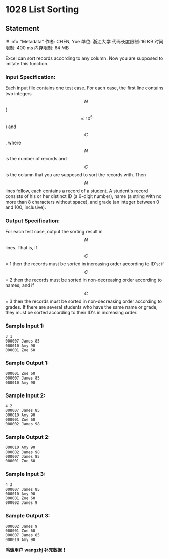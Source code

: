 
# 1028 List Sorting

## Statement

!!! info "Metadata"
    作者: CHEN, Yue
    单位: 浙江大学
    代码长度限制: 16 KB
    时间限制: 400 ms
    内存限制: 64 MB

Excel can sort records according to any column. Now you are supposed to imitate this function.

### Input Specification:

Each input file contains one test case. For each case, the first line contains two integers $$N$$ ($$\le 10^5$$) and $$C$$, where $$N$$ is the number of records and $$C$$ is the column that you are supposed to sort the records with. Then $$N$$ lines follow, each contains a record of a student. A student's record consists of his or her distinct ID (a 6-digit number), name (a string with no more than 8 characters without space), and grade (an integer between 0 and 100, inclusive).

### Output Specification:

For each test case, output the sorting result in $$N$$ lines. That is, if $$C$$ = 1 then the records must be sorted in increasing order according to ID's; if $$C$$ = 2 then the records must be sorted in non-decreasing order according to names; and if $$C$$ = 3 then the records must be sorted in non-decreasing order according to grades. If there are several students who have the same name or grade, they must be sorted according to their ID's in increasing order.

### Sample Input 1:
```plaintext
3 1
000007 James 85
000010 Amy 90
000001 Zoe 60

```

### Sample Output 1:
```plaintext
000001 Zoe 60
000007 James 85
000010 Amy 90

```

### Sample Input 2:
```plaintext
4 2
000007 James 85
000010 Amy 90
000001 Zoe 60
000002 James 98

```

### Sample Output 2:
```plaintext
000010 Amy 90
000002 James 98
000007 James 85
000001 Zoe 60

```

### Sample Input 3:
```plaintext
4 3
000007 James 85
000010 Amy 90
000001 Zoe 60
000002 James 9

```

### Sample Output 3:
```plaintext
000002 James 9
000001 Zoe 60
000007 James 85
000010 Amy 90

```

**鸣谢用户 wangzhj 补充数据！**

